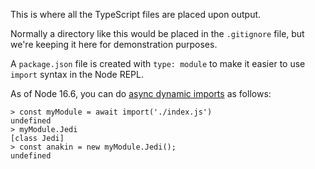 This is where all the TypeScript files are placed upon output.

Normally a directory like this would be placed in the `.gitignore` file,
but we're keeping it here for demonstration purposes.

A `package.json` file is created with `type: module` to make it easier to
use `import` syntax in the Node REPL.

As of Node 16.6, you can do [async dynamic imports](https://developer.mozilla.org/en-US/docs/Web/JavaScript/Reference/Statements/import#dynamic_imports) as follows:

```
> const myModule = await import('./index.js')
undefined
> myModule.Jedi
[class Jedi]
> const anakin = new myModule.Jedi();
undefined
```

